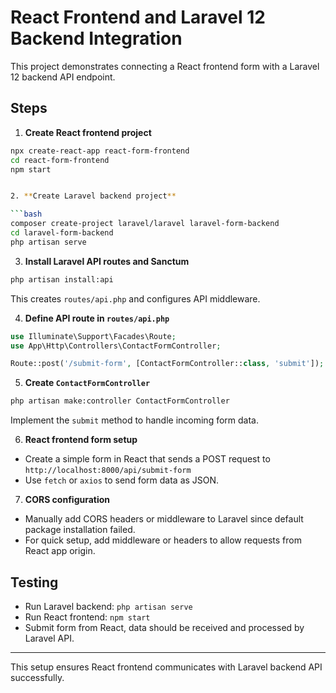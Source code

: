 
# React Frontend and Laravel 12 Backend Integration

This project demonstrates connecting a React frontend form with a Laravel 12 backend API endpoint.

## Steps

1. **Create React frontend project**

```bash
npx create-react-app react-form-frontend
cd react-form-frontend
npm start


2. **Create Laravel backend project**

```bash
composer create-project laravel/laravel laravel-form-backend
cd laravel-form-backend
php artisan serve
```

3. **Install Laravel API routes and Sanctum**

```bash
php artisan install:api
```

This creates `routes/api.php` and configures API middleware.

4. **Define API route in `routes/api.php`**

```php
use Illuminate\Support\Facades\Route;
use App\Http\Controllers\ContactFormController;

Route::post('/submit-form', [ContactFormController::class, 'submit']);
```

5. **Create `ContactFormController`**

```bash
php artisan make:controller ContactFormController
```

Implement the `submit` method to handle incoming form data.

6. **React frontend form setup**

- Create a simple form in React that sends a POST request to `http://localhost:8000/api/submit-form`
- Use `fetch` or `axios` to send form data as JSON.

7. **CORS configuration**

- Manually add CORS headers or middleware to Laravel since default package installation failed.
- For quick setup, add middleware or headers to allow requests from React app origin.

## Testing

- Run Laravel backend: `php artisan serve`
- Run React frontend: `npm start`
- Submit form from React, data should be received and processed by Laravel API.

---

This setup ensures React frontend communicates with Laravel backend API successfully.
